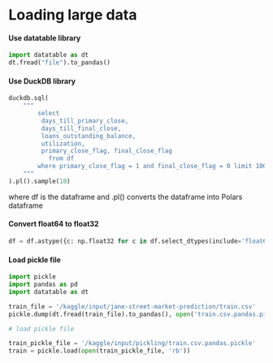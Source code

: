 # Loading large data

#### Use datatable library

```python
import datatable as dt
dt.fread("file").to_pandas()
```

#### Use DuckDB library

```python
duckdb.sql(
    """
        select
         days_till_primary_close,
         days_till_final_close,
         loans_outstanding_balance,
         utilization,
         primary_close_flag, final_close_flag
           from df
        where primary_close_flag = 1 and final_close_flag = 0 limit 100
    """
).pl().sample(10)
```

where df is the dataframe and .pl() converts the dataframe into Polars dataframe

#### Convert float64 to float32

```python
df = df.astype({c: np.float32 for c in df.select_dtypes(include='float64').columns})
```

#### Load pickle file

```python
import pickle
import pandas as pd
import datatable as dt

train_file = '/kaggle/input/jane-street-market-prediction/train.csv'
pickle.dump(dt.fread(train_file).to_pandas(), open('train.csv.pandas.pickle', 'wb'))

# load pickle file

train_pickle_file = '/kaggle/input/pickling/train.csv.pandas.pickle'
train = pickle.load(open(train_pickle_file, 'rb'))
```

